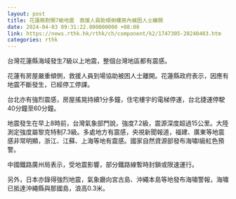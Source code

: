 ```yaml
---
layout: post
title: 花蓮縣對開7級地震　救援人員助傾側樓房內被困人士離開
date: 2024-04-03 09:31:22.000000000 +08:00
link: https://news.rthk.hk/rthk/ch/component/k2/1747305-20240403.htm
categories: rthk
---
```


台灣花蓮縣海域發生7級以上地震，整個台灣地區都有震感。

花蓮有房屋嚴重傾側，救援人員到場協助被困人士離開。花蓮縣政府表示，因應有地震不斷發生，已經停工停課。

台北亦有強烈震感，房屋搖晃持續1分多鐘，住宅樓宇的電梯停運，台北捷運停駛40分鐘至60分鐘。

地震發生在早上8時前，台灣氣象部門說，強度7.2級，震源深度超過15公里。大陸測定強度屬黎克特制7.3級。多處地方有震感，央視新聞報道，福建、廣東等地震感非常明顯，浙江、江蘇、上海等地有震感。國家自然資源部發布海嘯I級紅色預警。

中國鐵路廣州局表示，受地震影響，部分鐵路線暫時封鎖或限速運行。

另外，日本亦錄得強烈地震，氣象廳向宮古島、沖繩本島等地發布海嘯警報，海嘯已抵達沖繩縣與那國島，浪高0.3米。
